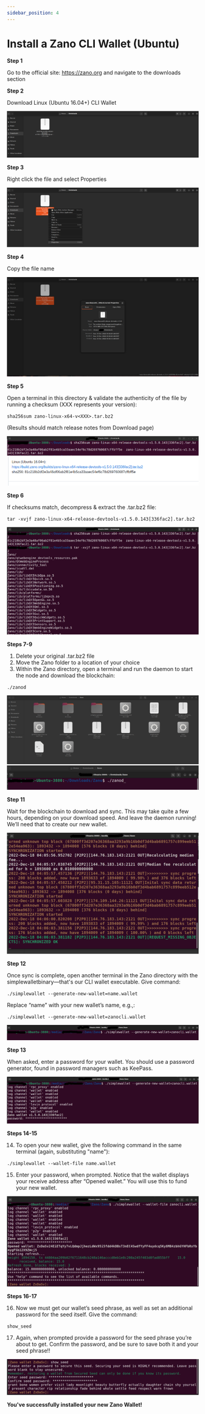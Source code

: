 ```yaml
---
sidebar_position: 4
---
```


# Install a Zano CLI Wallet (Ubuntu)

**Step 1**

Go to the official site: https://zano.org and navigate to the downloads section

**Step 2**

Download Linux (Ubuntu 16.04+) CLI Wallet

![alt install-zano-cli-wallet-step-3](../../../static/img/use/install-zano-cli-wallet-ubuntu/install-zano-cli-wallet-step-3.png "install-zano-cli-wallet-step-3")

**Step 3**

Right click the file and select Properties

![alt install-zano-cli-wallet-step-4](../../../static/img/use/install-zano-cli-wallet-ubuntu/install-zano-cli-wallet-step-4.png "install-zano-cli-wallet-step-4")

**Step 4**

Copy the file name

![alt install-zano-cli-wallet-step-5](../../../static/img/use/install-zano-cli-wallet-ubuntu/install-zano-cli-wallet-step-5.png "install-zano-cli-wallet-step-5")

**Step 5**

Open a terminal in this directory & validate the authenticity of the file by running a checksum (XXX represents your version):

```
sha256sum zano-linux-x64-v<XXX>.tar.bz2
```

(Results should match release notes from Download page)

![alt install-zano-cli-wallet-step-6-1](../../../static/img/use/install-zano-cli-wallet-ubuntu/install-zano-cli-wallet-step-6-1.png "install-zano-cli-wallet-step-6-1")
![alt install-zano-cli-wallet-step-6-2](../../../static/img/use/install-zano-cli-wallet-ubuntu/install-zano-cli-wallet-step-6-2.png "install-zano-cli-wallet-step-6-2")

**Step 6**

If checksums match, decompress & extract the .tar.bz2 file:

```
tar -xvjf zano-linux-x64-release-devtools-v1.5.0.143[336fac2].tar.bz2
```

![alt install-zano-cli-wallet-step-7](../../../static/img/use/install-zano-cli-wallet-ubuntu/install-zano-cli-wallet-step-7.png "install-zano-cli-wallet-step-7")

**Steps 7-9**

1. Delete your original .tar.bz2 file
2. Move the Zano folder to a location of your choice
3. Within the Zano directory, open a terminal and run the daemon to start the node and download the blockchain:

```
./zanod
```

![alt install-zano-cli-wallet-step-8-10-1](../../../static/img/use/install-zano-cli-wallet-ubuntu/install-zano-cli-wallet-step-8-10-1.png "install-zano-cli-wallet-step-8-10-1")
![alt install-zano-cli-wallet-step-8-10-2](../../../static/img/use/install-zano-cli-wallet-ubuntu/install-zano-cli-wallet-step-8-10-2.png "install-zano-cli-wallet-step-8-10-2")

**Step 11**

Wait for the blockchain to download and sync. This may take quite a few hours, depending on your download speed. And leave the daemon running! We’ll need that to create our new wallet.

![alt install-zano-cli-wallet-step-11](../../../static/img/use/install-zano-cli-wallet-ubuntu/install-zano-cli-wallet-step-11.png "install-zano-cli-wallet-step-11")

**Step 12**

Once sync is complete, open another terminal in the Zano directory with the simplewalletbinary—that's our CLI wallet executable. Give command:

```
./simplewallet --generate-new-wallet=name.wallet
```

Replace “name” with your new wallet’s name, e.g.,:

```
./simplewallet --generate-new-wallet=zanocli.wallet
```

![alt install-zano-cli-wallet-step-12](../../../static/img/use/install-zano-cli-wallet-ubuntu/install-zano-cli-wallet-step-12.png "install-zano-cli-wallet-step-12")

**Step 13**

When asked, enter a password for your wallet. You should use a password generator, found in password managers such as KeePass.

![alt install-zano-cli-wallet-step-13](../../../static/img/use/install-zano-cli-wallet-ubuntu/install-zano-cli-wallet-step-13.png "install-zano-cli-wallet-step-13")

**Steps 14-15**

14. To open your new wallet, give the following command in the same terminal (again, substituting "name"):

```
./simplewallet --wallet-file name.wallet
```

15. Enter your password, when prompted. Notice that the wallet displays your receive address after “Opened wallet.” You will use this to fund your new wallet.

![alt install-zano-cli-wallet-step-15](../../../static/img/use/install-zano-cli-wallet-ubuntu/install-zano-cli-wallet-step-15.png "install-zano-cli-wallet-step-15")

**Steps 16-17**

16. Now we must get our wallet’s seed phrase, as well as set an additional password for the seed itself. Give the command:

```
show_seed
```

17. Again, when prompted provide a password for the seed phrase you’re about to get. Confirm the password, and be sure to save both it and your seed phrase!!

![alt install-zano-cli-wallet-step-17](../../../static/img/use/install-zano-cli-wallet-ubuntu/install-zano-cli-wallet-step-17.png "install-zano-cli-wallet-step-17")

**You've successfully installed your new Zano Wallet!**
